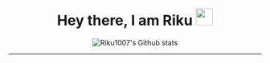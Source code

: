 
<h1 align="center"> Hey there, I am Riku <img src="https://raw.githubusercontent.com/MartinHeinz/MartinHeinz/master/wave.gif" width="34px"></h1>

<p align="center">
  <img alt="Riku1007's Github stats" src="https://github-readme-stats.vercel.app/api?username=Riku1007&count_private=true&include_all_commits=true&show_icons=true&bg_color=000000&title_color=E8E500&text_color=F8F2CB&icon_color=9FD410&hide_border=true" />
  

<hr>
